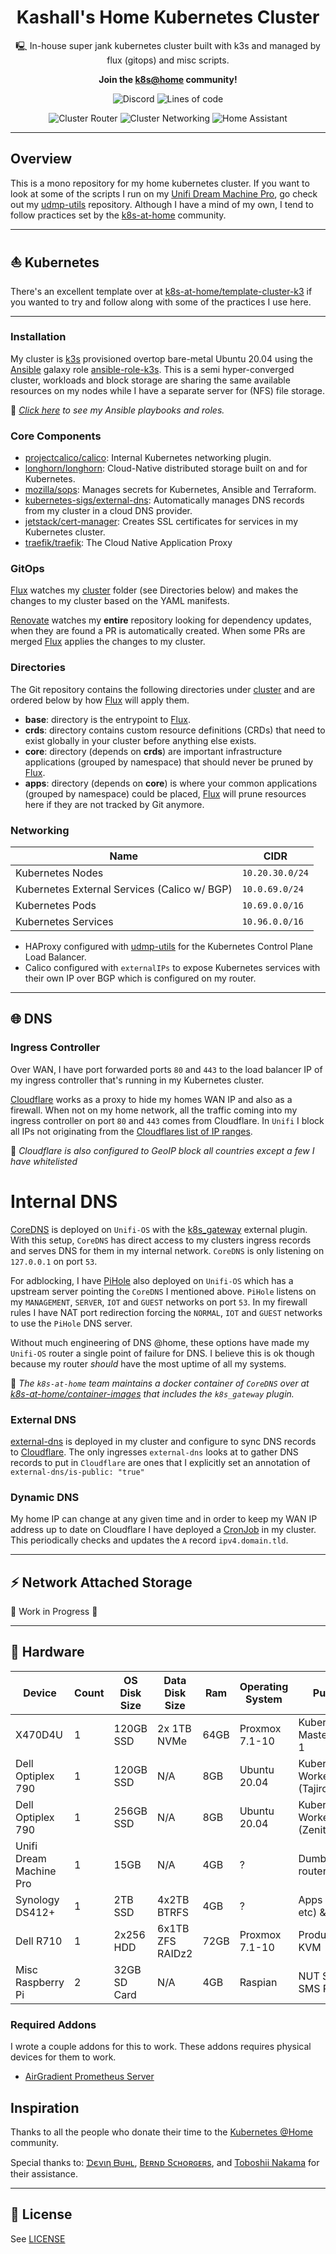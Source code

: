 <div align="center">

# Kashall's Home Kubernetes Cluster
🖳 In-house super jank kubernetes cluster built with k3s and managed by flux (gitops) and misc scripts.

**Join the [k8s@home](https://github.com/k8s-at-home) community!**

</div>
<div align="center">

![Discord](https://img.shields.io/discord/324051061033926666?label=Discord&logo=discord&logoColor=white&style=for-the-badge)
![Lines of code](https://img.shields.io/tokei/lines/github/kashalls/home-cluster?color=brightgreen&logo=codefactor&logoColor=white&style=for-the-badge)

</div>
<div align="center">

![Cluster Router](https://img.shields.io/uptimerobot/status/m789236355-59b4869737bfca044ffce63f?label=Home%20Internet&logo=Ubiquiti&logoColor=white&style=flat-square)
![Cluster Networking](https://img.shields.io/uptimerobot/status/m789234791-6b5cfe5b7fa8676903c74062?label=Cluster&logo=googlecloud&logoColor=white&style=flat-square)
![Home Assistant](https://img.shields.io/uptimerobot/status/m789234975-ac1f1c01ba210902f51100da?label=Home%20Assistant&logo=homeassistant&logoColor=white&style=flat-square)

</div>

---

## Overview

This is a mono repository for my home kubernetes cluster. If you want to look at some of the scripts I run on my [Unifi Dream Machine Pro](https://store.ui.com/collections/unifi-network-unifi-os-consoles/products/udm-pro), go check out my [udmp-utils](https://github.com/Kashalls/udmp-utils) repository. Although I have a mind of my own, I tend to follow practices set by the [k8s-at-home](https://github.com/topics/k8s-at-home) community.

---

## ⛵ Kubernetes

There's an excellent template over at [k8s-at-home/template-cluster-k3](https://github.com/k8s-at-home/template-cluster-k3s) if you wanted to try and follow along with some of the practices I use here.

---

### Installation

My cluster is [k3s](https://k3s.io/) provisioned overtop bare-metal Ubuntu 20.04 using the [Ansible](https://www.ansible.com/) galaxy role [ansible-role-k3s](https://github.com/PyratLabs/ansible-role-k3s). This is a semi hyper-converged cluster, workloads and block storage are sharing the same available resources on my nodes while I have a separate server for (NFS) file storage.

🔸 _[Click here](./ansible/) to see my Ansible playbooks and roles._

### Core Components

- [projectcalico/calico](https://github.com/projectcalico/calico): Internal Kubernetes networking plugin.
- [longhorn/longhorn](https://longhorn.io/): Cloud-Native distributed storage built on and for Kubernetes.
- [mozilla/sops](https://toolkit.fluxcd.io/guides/mozilla-sops/): Manages secrets for Kubernetes, Ansible and Terraform.
- [kubernetes-sigs/external-dns](https://github.com/kubernetes-sigs/external-dns): Automatically manages DNS records from my cluster in a cloud DNS provider.
- [jetstack/cert-manager](https://cert-manager.io/docs/): Creates SSL certificates for services in my Kubernetes cluster.
- [traefik/traefik](https://traefik.io/): The Cloud Native Application Proxy

### GitOps

[Flux](https://github.com/fluxcd/flux2) watches my [cluster](./cluster/) folder (see Directories below) and makes the changes to my cluster based on the YAML manifests.

[Renovate](https://github.com/renovatebot/renovate) watches my **entire** repository looking for dependency updates, when they are found a PR is automatically created. When some PRs are merged [Flux](https://github.com/fluxcd/flux2) applies the changes to my cluster.

### Directories

The Git repository contains the following directories under [cluster](./cluster/) and are ordered below by how [Flux](https://github.com/fluxcd/flux2) will apply them.

- **base**: directory is the entrypoint to [Flux](https://github.com/fluxcd/flux2).
- **crds**: directory contains custom resource definitions (CRDs) that need to exist globally in your cluster before anything else exists.
- **core**: directory (depends on **crds**) are important infrastructure applications (grouped by namespace) that should never be pruned by [Flux](https://github.com/fluxcd/flux2).
- **apps**: directory (depends on **core**) is where your common applications (grouped by namespace) could be placed, [Flux](https://github.com/fluxcd/flux2) will prune resources here if they are not tracked by Git anymore.

### Networking

| Name                                         | CIDR              |
|----------------------------------------------|-------------------|
| Kubernetes Nodes                             | `10.20.30.0/24` |
| Kubernetes External Services (Calico w/ BGP) | `10.0.69.0/24` |
| Kubernetes Pods                              | `10.69.0.0/16`    |
| Kubernetes Services                          | `10.96.0.0/16`    |

- HAProxy configured with [udmp-utils](https://github.com/Kashalls/udmp-utils) for the Kubernetes Control Plane Load Balancer.
- Calico configured with `externalIPs` to expose Kubernetes services with their own IP over BGP which is configured on my router.

---

## 🌐 DNS

### Ingress Controller

Over WAN, I have port forwarded ports `80` and `443` to the load balancer IP of my ingress controller that's running in my Kubernetes cluster.

[Cloudflare](https://www.cloudflare.com/) works as a proxy to hide my homes WAN IP and also as a firewall. When not on my home network, all the traffic coming into my ingress controller on port `80` and `443` comes from Cloudflare. In `Unifi` I block all IPs not originating from the [Cloudflares list of IP ranges](https://www.cloudflare.com/ips/).

🔸 _Cloudflare is also configured to GeoIP block all countries except a few I have whitelisted_

# Internal DNS

[CoreDNS](https://github.com/coredns/coredns) is deployed on `Unifi-OS` with the [k8s_gateway](https://github.com/ori-edge/k8s_gateway) external plugin. With this setup, `CoreDNS` has direct access to my clusters ingress records and serves DNS for them in my internal network. `CoreDNS` is only listening on `127.0.0.1` on port `53`.

For adblocking, I have [PiHole](https://pi-hole.net/) also deployed on `Unifi-OS` which has a upstream server pointing the `CoreDNS` I mentioned above. `PiHole` listens on my `MANAGEMENT`, `SERVER`, `IOT` and `GUEST` networks on port `53`. In my firewall rules I have NAT port redirection forcing the `NORMAL`, `IOT` and `GUEST` networks to use the `PiHole` DNS server.

Without much engineering of DNS @home, these options have made my `Unifi-OS` router a single point of failure for DNS. I believe this is ok though because my router _should_ have the most uptime of all my systems.

🔸 _The `k8s-at-home` team maintains a docker container of `CoreDNS` over at [k8s-at-home/container-images](https://github.com/k8s-at-home/container-images/pkgs/container/coredns) that includes the `k8s_gateway` plugin._

### External DNS

[external-dns](https://github.com/kubernetes-sigs/external-dns) is deployed in my cluster and configure to sync DNS records to [Cloudflare](https://www.cloudflare.com/). The only ingresses `external-dns` looks at to gather DNS records to put in `Cloudflare` are ones that I explicitly set an annotation of `external-dns/is-public: "true"`

### Dynamic DNS

My home IP can change at any given time and in order to keep my WAN IP address up to date on Cloudflare I have deployed a [CronJob](./cluster/apps/networking/cloudflare-ddns) in my cluster. This periodically checks and updates the `A` record `ipv4.domain.tld`.

---

## ⚡ Network Attached Storage

:construction: Work in Progress :construction:

---

## 🔧 Hardware


| Device                    | Count | OS Disk Size | Data Disk Size       | Ram  | Operating System | Purpose                        |
|---------------------------|-------|--------------|----------------------|------|------------------|--------------------------------|
| X470D4U                   | 1     | 120GB SSD    | 2x 1TB NVMe          | 64GB | Proxmox 7.1-10   | Kubernetes Master/Worker 1     |
| Dell Optiplex 790         | 1     | 120GB SSD    | N/A                  | 8GB  | Ubuntu 20.04     | Kubernetes Worker 2 (Tajiro)   |
| Dell Optiplex 790         | 1     | 256GB SSD    | N/A                  | 8GB  | Ubuntu 20.04     | Kubernetes Worker 3 (Zenitsu)  |
| Unifi Dream Machine Pro   | 1     | 15GB         | N/A                  | 4GB  | ?                | Dumb ass router                |
| Synology DS412+           | 1     | 2TB SSD      | 4x2TB BTRFS          | 4GB  | ?                | Apps (Minio & etc) & NFS       |
| Dell R710                 | 1     | 2x256 HDD    | 6x1TB ZFS RAIDz2     | 72GB | Proxmox 7.1-10   | Production KVM                 |
| Misc Raspberry Pi         | 2     | 32GB SD Card | N/A                  | 4GB  | Raspian          | NUT Server, SMS Pi, Etc...     |

### Required Addons

I wrote a couple addons for this to work. These addons requires physical devices for them to work.

- [AirGradient Prometheus Server](https://github.com/Kashalls/airgradient-prometheus-sensor)

## Inspiration

Thanks to all the people who donate their time to the [Kubernetes @Home](https://github.com/k8s-at-home/) community.

Special thanks to: [ᗪєνιη ᗷυнʟ](https://github.com/onedr0p/home-cluster), [Bᴇʀɴᴅ Sᴄʜᴏʀɢᴇʀs](https://github.com/bjw-s/k8s-gitops), and [Toboshii Nakama](https://github.com/toboshii/home-cluster) for their assistance.

---

## 🔏 License

See [LICENSE](./LICENSE)